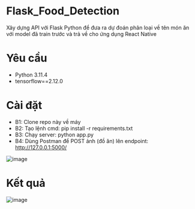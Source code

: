 # Flask_Food_Detection
Xây dựng API với Flask Python để đưa ra dự đoán phân loại về tên món ăn với model đã train trước và trả về cho ứng dụng React Native

# Yêu cầu
- Python 3.11.4
- tensorflow==2.12.0

# Cài đặt
- B1: Clone repo này về máy
- B2: Tạo lệnh cmd: pip install -r requirements.txt
- B3: Chạy server: python app.py
- B4: Dùng Postman để POST ảnh (đồ ăn) lên endpoint: http://127.0.0.1:5000/

![image](https://github.com/namchuminh/Flask_Food_Detection/assets/41958727/e7b6c6da-7f2d-4076-aee2-0381ec3dcf6c)

# Kết quả
![image](https://github.com/namchuminh/Flask_Food_Detection/assets/41958727/e36b465f-3f53-4cfd-a618-4379a2734866)

